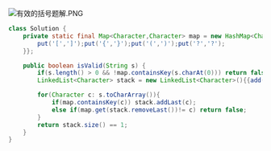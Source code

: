 ![有效的括号题解.PNG](https://github.com/ZEQINLIN-666/AlgorithmNotes/blob/main/image/%E6%9C%89%E6%95%88%E7%9A%84%E6%8B%AC%E5%8F%B7%E9%A2%98%E8%A7%A3.PNG?raw=true)

```java
class Solution {
    private static final Map<Character,Character> map = new HashMap<Character,Character>(){{
        put('[',']');put('{','}');put('(',')');put('?','?');
    }};

    public boolean isValid(String s) {
        if(s.length() > 0 && !map.containsKey(s.charAt(0))) return false;
        LinkedList<Character> stack = new LinkedList<Character>(){{add('?');}};

        for(Character c: s.toCharArray()){
            if(map.containsKey(c)) stack.addLast(c);
            else if(map.get(stack.removeLast())!= c) return false;
        }
        return stack.size() == 1;
    }
}
```

